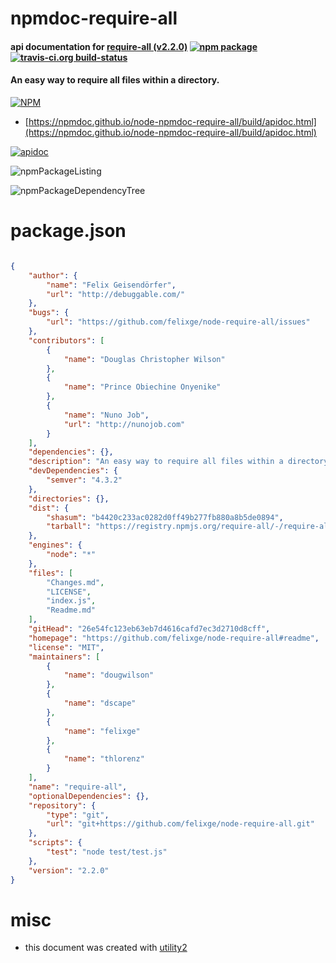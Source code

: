 # npmdoc-require-all

#### api documentation for  [require-all (v2.2.0)](https://github.com/felixge/node-require-all#readme)  [![npm package](https://img.shields.io/npm/v/npmdoc-require-all.svg?style=flat-square)](https://www.npmjs.org/package/npmdoc-require-all) [![travis-ci.org build-status](https://api.travis-ci.org/npmdoc/node-npmdoc-require-all.svg)](https://travis-ci.org/npmdoc/node-npmdoc-require-all)

#### An easy way to require all files within a directory.

[![NPM](https://nodei.co/npm/require-all.png?downloads=true&downloadRank=true&stars=true)](https://www.npmjs.com/package/require-all)

- [https://npmdoc.github.io/node-npmdoc-require-all/build/apidoc.html](https://npmdoc.github.io/node-npmdoc-require-all/build/apidoc.html)

[![apidoc](https://npmdoc.github.io/node-npmdoc-require-all/build/screenCapture.buildCi.browser.%252Ftmp%252Fbuild%252Fapidoc.html.png)](https://npmdoc.github.io/node-npmdoc-require-all/build/apidoc.html)

![npmPackageListing](https://npmdoc.github.io/node-npmdoc-require-all/build/screenCapture.npmPackageListing.svg)

![npmPackageDependencyTree](https://npmdoc.github.io/node-npmdoc-require-all/build/screenCapture.npmPackageDependencyTree.svg)



# package.json

```json

{
    "author": {
        "name": "Felix Geisendörfer",
        "url": "http://debuggable.com/"
    },
    "bugs": {
        "url": "https://github.com/felixge/node-require-all/issues"
    },
    "contributors": [
        {
            "name": "Douglas Christopher Wilson"
        },
        {
            "name": "Prince Obiechine Onyenike"
        },
        {
            "name": "Nuno Job",
            "url": "http://nunojob.com"
        }
    ],
    "dependencies": {},
    "description": "An easy way to require all files within a directory.",
    "devDependencies": {
        "semver": "4.3.2"
    },
    "directories": {},
    "dist": {
        "shasum": "b4420c233ac0282d0ff49b277fb880a8b5de0894",
        "tarball": "https://registry.npmjs.org/require-all/-/require-all-2.2.0.tgz"
    },
    "engines": {
        "node": "*"
    },
    "files": [
        "Changes.md",
        "LICENSE",
        "index.js",
        "Readme.md"
    ],
    "gitHead": "26e54fc123eb63eb7d4616cafd7ec3d2710d8cff",
    "homepage": "https://github.com/felixge/node-require-all#readme",
    "license": "MIT",
    "maintainers": [
        {
            "name": "dougwilson"
        },
        {
            "name": "dscape"
        },
        {
            "name": "felixge"
        },
        {
            "name": "thlorenz"
        }
    ],
    "name": "require-all",
    "optionalDependencies": {},
    "repository": {
        "type": "git",
        "url": "git+https://github.com/felixge/node-require-all.git"
    },
    "scripts": {
        "test": "node test/test.js"
    },
    "version": "2.2.0"
}
```



# misc
- this document was created with [utility2](https://github.com/kaizhu256/node-utility2)
